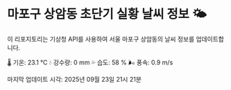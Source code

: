 
# 마포구 상암동 초단기 실황 날씨 정보 🌤️

이 리포지토리는 기상청 API를 사용하여 서울 마포구 상암동의 날씨 정보를 업데이트합니다. 

🌡️ 기온: 23.1 ℃
💧 강수량: 0 mm
💦 습도: 58 %
🌬️ 풍속: 0.9 m/s

마지막 업데이트 시각: 2025년 09월 23일 21시 21분    
